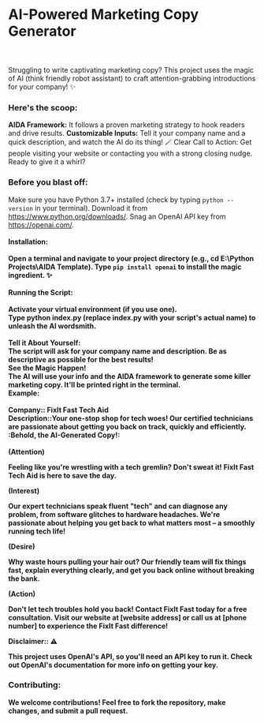 <h1>AI-Powered Marketing Copy Generator</h1>
<br>
<br>
Struggling to write captivating marketing copy?   This project uses the magic of AI (think friendly robot assistant) to craft attention-grabbing introductions for your company!  ✨

<h3>Here's the scoop:</h3>

<b> AIDA Framework:</b> It follows a proven marketing strategy to hook readers and drive results.
<b> Customizable Inputs:</b> Tell it your company name and a quick description, and watch the AI do its thing! 🪄
Clear Call to Action:</b> Get people visiting your website or contacting you with a strong closing nudge.
Ready to give it a whirl?

<h3>Before you blast off:</h3>

Make sure you have Python 3.7+ installed (check by typing <code>python --version</code> in your terminal). Download it from https://www.python.org/downloads/.
Snag an OpenAI API key from https://openai.com/.
<br>
<br>
<b>Installation:<b>
<br>
<br>
Open a terminal and navigate to your project directory (e.g., cd E:\Python Projects\AIDA Template).
Type <code>pip install openai</code> to install the magic ingredient. ✨
<br>
<br>
Running the Script:
<br>
<br>
Activate your virtual environment (if you use one).
<br>
Type python index.py (replace index.py with your script's actual name) to unleash the AI wordsmith.
<br>
<br>
<b>Tell it About Yourself:
<br>
The script will ask for your company name and description. Be as descriptive as possible for the best results!
<br>
See the Magic Happen!
<br>
The AI will use your info and the AIDA framework to generate some killer marketing copy. It'll be printed right in the terminal.
<br>
Example:
<br><br>
<b>Company:</b>: FixIt Fast Tech Aid<br>
<b>Description:</b>:Your one-stop shop for tech woes! Our certified technicians are passionate about getting you back on track, quickly and efficiently.
<br>
<b>:Behold, the AI-Generated Copy!</b>:
<br><br>
(Attention)

Feeling like you're wrestling with a tech gremlin? Don't sweat it! FixIt Fast Tech Aid is here to save the day.

(Interest)

Our expert technicians speak fluent "tech" and can diagnose any problem, from software glitches to hardware headaches. We're passionate about helping you get back to what matters most – a smoothly running tech life!

(Desire)

Why waste hours pulling your hair out? Our friendly team will fix things fast, explain everything clearly, and get you back online without breaking the bank.

(Action)

Don't let tech troubles hold you back! Contact FixIt Fast today for a free consultation. Visit our website at [website address] or call us at [phone number] to experience the FixIt Fast difference!

<b>Disclaimer:</b>: ⚠️

This project uses OpenAI's API, so you'll need an API key to run it. Check out OpenAI's documentation for more info on getting your key.

<h3>Contributing:</h3>

<b>We welcome contributions! Feel free to fork the repository, make changes, and submit a pull request.</b>
